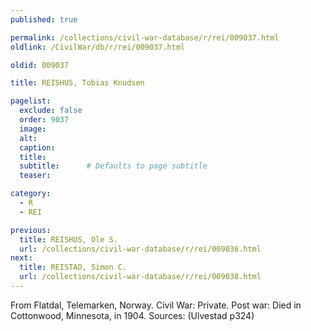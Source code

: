 ```yaml
---
published: true

permalink: /collections/civil-war-database/r/rei/009037.html
oldlink: /CivilWar/db/r/rei/009037.html

oldid: 009037

title: REISHUS, Tobias Knudsen

pagelist:
  exclude: false
  order: 9037
  image: 
  alt:
  caption:
  title:
  subtitle:      # Defaults to page subtitle
  teaser:

category: 
  - R 
  - REI

previous:
  title: REISHUS, Ole S.
  url: /collections/civil-war-database/r/rei/009036.html  
next:
  title: REISTAD, Simon C.
  url: /collections/civil-war-database/r/rei/009038.html   
---
```

From Flatdal, Telemarken, Norway. Civil War: Private. Post war: Died in Cottonwood, Minnesota, in 1904. Sources: (Ulvestad p324)